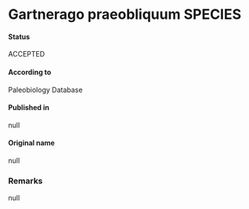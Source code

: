 Gartnerago praeobliquum SPECIES
=======

#### Status
ACCEPTED

#### According to
Paleobiology Database

#### Published in
null

#### Original name
null

### Remarks
null